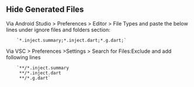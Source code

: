 ## Hide Generated Files
Via Android Studio > Preferences > Editor > File Types and paste the below lines under ignore files and folders section:

		`*.inject.summary;*.inject.dart;*.g.dart;`

Via VSC > Preferences >Settings > Search for Files:Exclude and add following lines

		`**/*.inject.summary
		 **/*.inject.dart
		 **/*.g.dart`